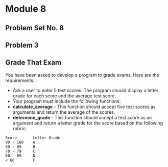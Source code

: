 # Module 8
## Problem Set No. 8
## Problem 3

## Grade That Exam

You have been asked to develop a program to grade exams. Here are the requirements:

- Ask a user to enter 5 test scores. The program should display a letter grade for each score and the average test score.
- Your program must include the following functions:
- **calculate_average** - This function should accept five test scores as arguments and return the average of the scores.
- **determine_grade** - This function should accept a test score as an argument and return a letter grade for the score based on the following rubric:

```text
Score       Letter Grade
90 - 100    A
80 - 89     B
70 - 79     C
60 - 69     D
< 60        F
```
